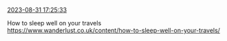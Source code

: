 [2023-08-31 17:25:33](https://mstdn.social/@hill_wanderer/110985395115887628)

How to sleep well on your travels <a href="https://www.wanderlust.co.uk/content/how-to-sleep-well-on-your-travels/" target="_blank" rel="nofollow noopener noreferrer" translate="no">https://www.wanderlust.co.uk/content/how-to-sleep-well-on-your-travels/</a>